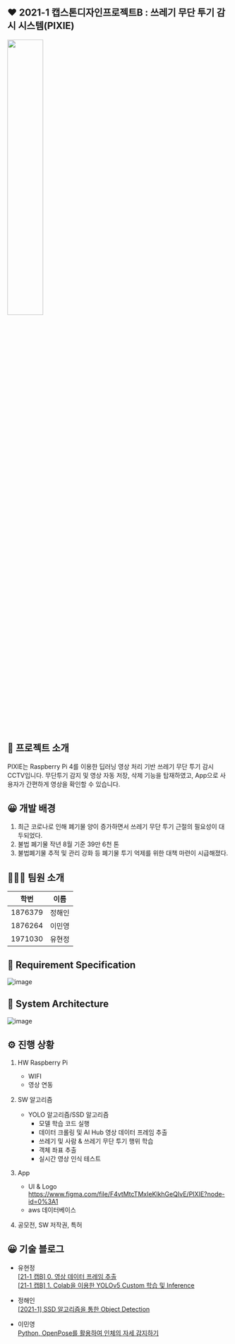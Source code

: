 ## ❤️ 2021-1 캡스톤디자인프로젝트B : 쓰레기 무단 투기 감시 시스템(PIXIE)
<img src="https://user-images.githubusercontent.com/67186222/120105425-c8506f80-c193-11eb-8533-0be46aef75b4.jpg" width="40%">

## 📖 프로젝트 소개
PIXIE는 Raspberry Pi 4를 이용한 딥러닝 영상 처리 기반 쓰레기 무단 투기 감시 CCTV입니다.
무단투기 감지 및 영상 자동 저장, 삭제 기능을 탑재하였고, App으로 사용자가 간편하게 영상을 확인할 수 있습니다.

## 😀 개발 배경
 1. 최근 코로나로 인해 폐기물 양이 증가하면서 쓰레기 무단 투기 근절의 필요성이 대두되었다.
 2. 불법 폐기물 작년 8월 기준 39만 6천 톤
 3. 불법폐기물 추적 및 관리 강화 등 폐기물 투기 억제를 위한 대책 마련이 시급해졌다.

## 👨‍👩‍👦 팀원 소개
|학번|이름|
|------|---|
|1876379|정해인|
|1876264|이민영|
|1971030|유현정|

## 📁 Requirement Specification
![image](https://user-images.githubusercontent.com/67186222/119847320-d90ba600-bf45-11eb-84c9-e648fb23d688.png)

## 📲 System Architecture
![image](https://user-images.githubusercontent.com/67186222/117320715-759ed300-aec7-11eb-8abe-a3721b39b437.png)

## ⚙️ 진행 상황
  1. HW Raspberry Pi
      - WIFI
      - 영상 연동

  2. SW 알고리즘
      * YOLO 알고리즘/SSD 알고리즘
        - 모델 학습 코드 실행
        - 데이터 크롤링 및 AI Hub 영상 데이터 프레임 추출
        - 쓰레기 및 사람 & 쓰레기 무단 투기 행위 학습
        - 객체 좌표 추출
        - 실시간 영상 인식 테스트

  3. App
      - UI & Logo https://www.figma.com/file/F4vtMtcTMxIeKlkhGeQIvE/PIXIE?node-id=0%3A1
      - aws 데이터베이스

  4. 공모전, SW 저작권, 특허

## 😀 기술 블로그
- 유현정</br>
[[21-1 캡B] 0. 영상 데이터 프레임 추출](https://whyou-story.tistory.com/34)</br>
[[21-1 캡B] 1. Colab을 이용한 YOLOv5 Custom 학습 및 Inference](https://whyou-story.tistory.com/35)</br>

- 정해인</br>
[[2021-1] SSD 알고리즘을 통한 Object Detection](https://study-ai-eun.tistory.com/1)</br>

- 이민영</br>
[Python, OpenPose를 활용하여 인체의 자세 감지하기](https://mignon-cs.tistory.com/2)
